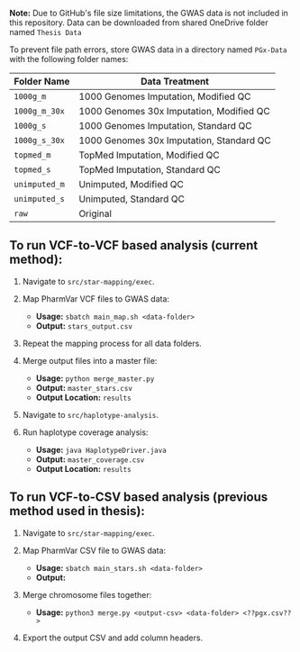 **Note:** Due to GitHub's file size limitations, the GWAS data is not included in this repository. Data can be downloaded from shared OneDrive folder named `Thesis Data` <br>


To prevent file path errors, store GWAS data in a directory named `PGx-Data` with the following folder names:

| Folder Name    | Data Treatment                              |
|----------------|---------------------------------------------|
| `1000g_m`      | 1000 Genomes Imputation, Modified QC        |
| `1000g_m_30x`  | 1000 Genomes 30x Imputation, Modified QC    |
| `1000g_s`      | 1000 Genomes Imputation, Standard QC        |
| `1000g_s_30x`  | 1000 Genomes 30x Imputation, Standard QC    |
| `topmed_m`     | TopMed Imputation, Modified QC              |
| `topmed_s`     | TopMed Imputation, Standard QC              |
| `unimputed_m`  | Unimputed, Modified QC                      |
| `unimputed_s`  | Unimputed, Standard QC                      |
| `raw`          | Original                                    |

## **To run VCF-to-VCF based analysis (current method):**

1. Navigate to `src/star-mapping/exec`.

2. Map PharmVar VCF files to GWAS data:
   - **Usage:** `sbatch main_map.sh <data-folder>`
   - **Output:** `stars_output.csv`

3. Repeat the mapping process for all data folders.

4. Merge output files into a master file:
   - **Usage:** `python merge_master.py`
   - **Output:** `master_stars.csv`
   - **Output Location:** `results`

5. Navigate to `src/haplotype-analysis`.

6. Run haplotype coverage analysis:
   - **Usage:** `java HaplotypeDriver.java`
   - **Output:** `master_coverage.csv`
   - **Output Location:** `results`

## **To run VCF-to-CSV based analysis (previous method used in thesis):**

1. Navigate to `src/star-mapping/exec`.

2. Map PharmVar CSV file to GWAS data:
   - **Usage:** `sbatch main_stars.sh <data-folder>`
   - **Output:** 

3. Merge chromosome files together:
   - **Usage:** `python3 merge.py <output-csv> <data-folder> <??pgx.csv??>`

4. Export the output CSV and add column headers.
